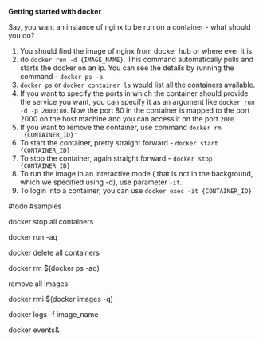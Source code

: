 **Getting started with docker**

Say, you want an instance of nginx to be run on a container - what should you do?

1. You should find the image of nginx from docker hub or where ever it is.
2. do `docker run -d {IMAGE_NAME}`. This command automatically pulls and starts the docker on an ip. You can see the details
by running the command - `docker ps -a`. 
3. `docker ps` or `docker container ls` would list all the containers available.
4. If you want to specify the ports in which the container should provide the service you want, you can specify it as an 
argument like `docker run -d -p 2000:80`. Now the port 80 in the container is mapped to the port 2000 on the host machine 
and you can access it on the port `2000`
5. If you want to remove the container, use command `docker rm '{CONTAINER_ID}'`
6. To start the container, pretty straight forward - `docker start {CONTAINER_ID}`
7. To stop the container, again straight forward - `docker stop {CONTAINER_ID}`
8. To run the image in an interactive mode ( that is not in the background, which we specified using -d), use parameter `-it`.
9. To login into a container, you can use `docker exec -it {CONTAINER_ID}`

#todo
#samples

docker stop all containers

docker run -aq

docker delete all containers

docker rm $(docker ps -aq)

remove all images

docker rmi $(docker images -q)

docker logs -f image_name

docker events&
